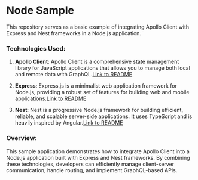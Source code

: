 # Node Sample

This repository serves as a basic example of integrating Apollo Client with Express and Nest frameworks in a Node.js application.

### Technologies Used:

1. **Apollo Client**: Apollo Client is a comprehensive state management library for JavaScript applications that allows you to manage both local and remote data with GraphQL.[Link to README](./Apollo-Client/README.md)

2. **Express**: Express.js is a minimalist web application framework for Node.js, providing a robust set of features for building web and mobile applications.[Link to README](./EXPRESS/README.md)

3. **Nest**: Nest is a progressive Node.js framework for building efficient, reliable, and scalable server-side applications. It uses TypeScript and is heavily inspired by Angular.[Link to README](./NEST/README.md)

### Overview:

This sample application demonstrates how to integrate Apollo Client into a Node.js application built with Express and Nest frameworks. By combining these technologies, developers can efficiently manage client-server communication, handle routing, and implement GraphQL-based APIs.
